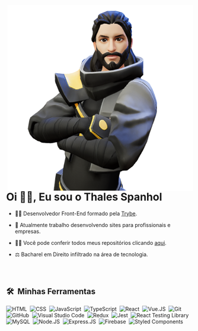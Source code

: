 <img align="right" weight="500em" height="500em" src="https://raw.githubusercontent.com/thspanhol/teste-page/main/public/chargit.png"/>
<h1 align="left">Oi 👋🏻, Eu sou o Thales Spanhol</h1>

- 👨‍🎓 Desenvolvedor Front-End formado pela [Trybe](https://github.com/betrybe).

- 🔭 Atualmente trabalho desenvolvendo sites para profissionais e empresas.

<!-- - 👨‍💻 Você pode conferir meu portfólio clicando [aqui](https://thspanhol.github.io/). -->
- 👨‍💻 Você pode conferir todos meus repositórios clicando [aqui](https://github.com/thspanhol?tab=repositories).

- ⚖️ Bacharel em Direito infiltrado na área de tecnologia.

<br><br>

## 🛠 &nbsp;Minhas Ferramentas

![HTML](https://img.shields.io/badge/-HTML-05122A?style=flat&logo=HTML5)&nbsp;
![CSS](https://img.shields.io/badge/-CSS-05122A?style=flat&logo=CSS3&logoColor=1572B6)&nbsp;
![JavaScript](https://img.shields.io/badge/-JavaScript-05122A?style=flat&logo=javascript)&nbsp;
![TypeScript](https://img.shields.io/badge/-TypeScript-05122A?style=flat&logo=typescript)&nbsp;
![React](https://img.shields.io/badge/-React-05122A?style=flat&logo=react)&nbsp;
![Vue.JS](https://img.shields.io/badge/-Vue.JS-05122A?style=flat&logo=vue.js)&nbsp;
![Git](https://img.shields.io/badge/-Git-05122A?style=flat&logo=git)&nbsp;
![GitHub](https://img.shields.io/badge/-GitHub-05122A?style=flat&logo=github)&nbsp;
![Visual Studio Code](https://img.shields.io/badge/-Visual%20Studio%20Code-05122A?style=flat&logo=visual-studio-code&logoColor=007ACC)&nbsp;
![Redux](https://img.shields.io/badge/-Redux-05122A?style=flat&logo=redux)&nbsp;
![Jest](https://img.shields.io/badge/-Jest-05122A?style=flat&logo=jest)&nbsp;
![React Testing Library](https://img.shields.io/badge/-RTL-05122A?style=flat&logo=testinglibrary)&nbsp;
![MySQL](https://img.shields.io/badge/-MySQL-05122A?style=flat&logo=mysql)&nbsp;
![Node.JS](https://img.shields.io/badge/-Node.JS-05122A?style=flat&logo=node.js)&nbsp;
![Express.JS](https://img.shields.io/badge/-Express.JS-05122A?style=flat&logo=express)&nbsp;
![Firebase](https://img.shields.io/badge/-Firebase-05122A?style=flat&logo=firebase)&nbsp;
![Styled Components](https://img.shields.io/badge/-Styled%20Components-05122A?style=flat&logo=styledcomponents)&nbsp;


<!--
![Node.js](https://img.shields.io/badge/-Node.js-05122A?style=flat&logo=node.js)&nbsp;
<br><br>

## ⚙️ &nbsp;GitHub Analytics

<p align="left">
<img width="530em" src="https://github-readme-stats.vercel.app/api?username=thspanhol&show_icons=true&theme=vision-friendly-dark" alt="thspanhol stats"/>
<img width="530em" src="https://github-readme-stats.vercel.app/api/top-langs/?username=thspanhol&layout=compact&theme=vision-friendly-dark" alt="thspanhol most languages"/>
</p>
-->
